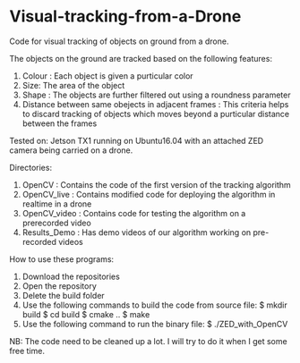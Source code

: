 # Visual-tracking-from-a-Drone
Code for visual tracking of objects on ground from a drone.

The objects on the ground are tracked based on the following features:
1. Colour : Each object is given a purticular color
2. Size: The area of the object
3. Shape : The objects are further filtered out using a roundness parameter 
4. Distance between same obejects in adjacent frames : This criteria helps to discard tracking of objects which moves beyond a purticular distance between the frames

Tested on:
Jetson TX1 running on Ubuntu16.04 with an attached ZED camera being carried on a drone.

Directories:
1. OpenCV : Contains the code of the first version of the tracking algorithm 
2. OpenCV_live : Contains modified code for deploying the algorithm in realtime in a drone
3. OpenCV_video : Contains code for testing the algorithm on a prerecorded video 
4. Results_Demo : Has demo videos of our algorithm working on pre-recorded videos


How to use these programs:
1. Download the repositories
2. Open the repository
3. Delete the build folder
4. Use the following commands to build the code from source file:
 $ mkdir build
 $ cd build
 $ cmake ..
 $ make 
5. Use the following command to run the binary file:
 $ ./ZED_with_OpenCV


NB:  The code need to be cleaned up a lot. I will try to do it when I get some free time.
